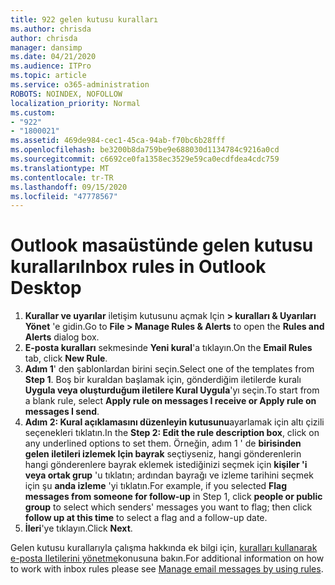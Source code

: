 ```yaml
---
title: 922 gelen kutusu kuralları
ms.author: chrisda
author: chrisda
manager: dansimp
ms.date: 04/21/2020
ms.audience: ITPro
ms.topic: article
ms.service: o365-administration
ROBOTS: NOINDEX, NOFOLLOW
localization_priority: Normal
ms.custom:
- "922"
- "1800021"
ms.assetid: 469de984-cec1-45ca-94ab-f70bc6b28fff
ms.openlocfilehash: be3200b8da759be9e688030d1134784c9216a0cd
ms.sourcegitcommit: c6692ce0fa1358ec3529e59ca0ecdfdea4cdc759
ms.translationtype: MT
ms.contentlocale: tr-TR
ms.lasthandoff: 09/15/2020
ms.locfileid: "47778567"
---
```

# <a name="inbox-rules-in-outlook-desktop"></a><span data-ttu-id="c054a-102">Outlook masaüstünde gelen kutusu kuralları</span><span class="sxs-lookup"><span data-stu-id="c054a-102">Inbox rules in Outlook Desktop</span></span>

1. <span data-ttu-id="c054a-103">**Kurallar ve uyarılar** iletişim kutusunu açmak Için **> kuralları & Uyarıları Yönet** 'e gidin.</span><span class="sxs-lookup"><span data-stu-id="c054a-103">Go to **File > Manage Rules & Alerts** to open the **Rules and Alerts** dialog box.</span></span>
2. <span data-ttu-id="c054a-104">**E-posta kuralları** sekmesinde **Yeni kural**'a tıklayın.</span><span class="sxs-lookup"><span data-stu-id="c054a-104">On the **Email Rules** tab, click **New Rule**.</span></span>
3. <span data-ttu-id="c054a-105">**Adım 1**' den şablonlardan birini seçin.</span><span class="sxs-lookup"><span data-stu-id="c054a-105">Select one of the templates from **Step 1**.</span></span> <span data-ttu-id="c054a-106">Boş bir kuraldan başlamak için, gönderdiğim iletilerde kuralı **Uygula veya oluşturduğum iletilere Kural Uygula**'yı seçin.</span><span class="sxs-lookup"><span data-stu-id="c054a-106">To start from a blank rule, select **Apply rule on messages I receive or Apply rule on messages I send**.</span></span>
4. <span data-ttu-id="c054a-107">**Adım 2: Kural açıklamasını düzenleyin kutusunu**ayarlamak için altı çizili seçenekleri tıklatın.</span><span class="sxs-lookup"><span data-stu-id="c054a-107">In the **Step 2: Edit the rule description box**, click on any underlined options to set them.</span></span> <span data-ttu-id="c054a-108">Örneğin, adım 1 ' de **birisinden gelen iletileri izlemek Için bayrak** seçtiyseniz, hangi gönderenlerin hangi gönderenlere bayrak eklemek istediğinizi seçmek için **kişiler 'i veya ortak grup** 'u tıklatın; ardından bayrağı ve izleme tarihini seçmek için şu **anda izleme** 'yi tıklatın.</span><span class="sxs-lookup"><span data-stu-id="c054a-108">For example, if you selected **Flag messages from someone for follow-up** in Step 1, click **people or public group** to select which senders' messages you want to flag; then click **follow up at this time** to select a flag and a follow-up date.</span></span>
5. <span data-ttu-id="c054a-109">**İleri**'ye tıklayın.</span><span class="sxs-lookup"><span data-stu-id="c054a-109">Click **Next**.</span></span>

<span data-ttu-id="c054a-110">Gelen kutusu kurallarıyla çalışma hakkında ek bilgi için, [kuralları kullanarak e-posta Iletilerini yönetme](https://support.office.com/article/manage-email-messages-by-using-rules-c24f5dea-9465-4df4-ad17-a50704d66c59)konusuna bakın.</span><span class="sxs-lookup"><span data-stu-id="c054a-110">For additional information on how to work with inbox rules please see [Manage email messages by using rules](https://support.office.com/article/manage-email-messages-by-using-rules-c24f5dea-9465-4df4-ad17-a50704d66c59).</span></span>
